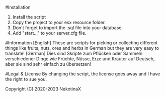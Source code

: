 #Installation
1. Install the script
3. Copy the project to your esx resource folder.
4. Don't forget to import the .sql file into your database.
5. Add "start..." to your server.cfg file.


#Information
[English]
These are scripts for picking or collecting different things like fruits, nuts, ores and herbs in German but they are very easy to translate!
[German]
Dies sind Skripte zum Pflücken oder Sammeln verschiedener Dinge wie Früchte, Nüsse, Erze und Kräuter auf Deutsch, aber sie sind sehr einfach zu übersetzen!

#Legal & License
By changing the script, the license goes away and I have the right to sue you.

Copyright (C) 2020-2023 NekotinaX
